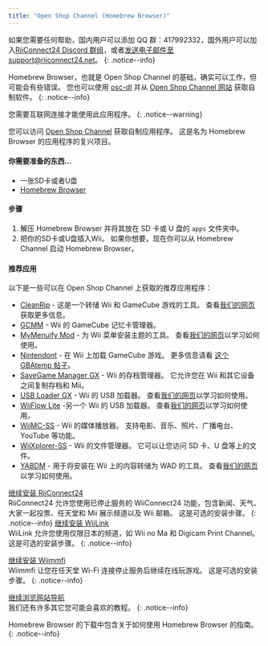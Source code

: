 ```yaml
---
title: "Open Shop Channel (Homebrew Browser)"
---
```


如果您需要任何帮助，国内用户可以添加 QQ 群：417992332，国外用户可以加入[RiiConnect24 Discord 群组](https://discord.gg/osc)，或者[发送电子邮件至 support@riiconnect24.net](mailto:support@riiconnect24.net)。
{: .notice--info}

Homebrew Browser，也就是 Open Shop Channel 的基础，确实可以工作，但可能会有些错误。 您也可以使用 [osc-dl](https://github.com/dhtdht020/osc-dl/releases/latest) 并从 [Open Shop Channel 网站](https://oscwii.org/) 获取自制软件。
{: .notice--info}

您需要互联网连接才能使用此应用程序。
{: .notice--warning}

您可以访问 [Open Shop Channel](https://oscwii.org/) 获取自制应用程序。 这是名为 Homebrew Browser 的应用程序的复兴项目。

#### 你需要准备的东西…

- 一张SD卡或者U盘
- [Homebrew Browser](/assets/files/homebrew_browser_v0.3.9e.zip)

#### 步骤

1. 解压 Homebrew Browser 并将其放在 SD 卡或 U 盘的 `apps` 文件夹中。
2. 把你的SD卡或U盘插入Wii。 如果你想要，现在你可以从 Homebrew Channel 启动 Homebrew Browser。

#### 推荐应用

以下是一些可以在 Open Shop Channel 上获取的推荐应用程序：

- [CleanRip](https://oscwii.org/library/app/CleanRip) - 这是一个转储 Wii 和 GameCube 游戏的工具。 查看[我们的网页](dump-games)获取更多信息。
- [GCMM](https://oscwii.org/library/app/gcmm) - Wii 的 GameCube 记忆卡管理器。
- [MyMenuify Mod](https://oscwii.org/library/app/mymenuifymod) - 为 Wii 菜单安装主题的工具。 查看[我们的网页](themes)以学习如何使用。
- [Nintendont](https://oscwii.org/library/app/nintendont) - 在 Wii 上加载 GameCube 游戏。 更多信息请看 [这个 GBAtemp 帖子](https://gbatemp.net/threads/nintendont.349258/)。
- [SaveGame Manager GX](https://oscwii.org/library/app/savegame_manager_gx) - Wii 的存档管理器。 它允许您在 Wii 和其它设备之间复制存档和 Mii。
- [USB Loader GX](https://oscwii.org/library/app/usbloader_gx) - Wii 的 USB 加载器。 查看[我们的网页](usbloadergx)以学习如何使用。
- [WiiFlow Lite](https://oscwii.org/library/app/wiiflow) -另一个 Wii 的 USB 加载器。 查看[我们的网页](wiiflow)以学习如何使用。
- [WiiMC-SS](https://oscwii.org/library/app/wiimc-ss) - Wii 的媒体播放器。 支持电影、音乐、照片、广播电台、YouTube 等功能。
- [WiiXplorer-SS](https://oscwii.org/library/app/wiixplorer-ss) - Wii 的文件管理器。 它可以让您访问 SD 卡、U 盘等上的文件。
- [YABDM](https://oscwii.org/library/app/Yet-Another-BlueDump-Mod) - 用于将安装在 Wii 上的内容转储为 WAD 的工具。 查看[我们的网页](dump-wads)以学习如何使用。

[继续安装 RiiConnect24](riiconnect24)<br> RiiConnect24 允许您使用已停止服务的 WiiConnect24 功能，包含新闻、天气、大家一起投票、任天堂和 Mii 展示频道以及 Wii 邮箱。 这是可选的安装步骤。
{: .notice--info}
[继续安装 WiiLink](wiilink)<br> WiiLink 允许您使用仅限日本的频道，如 Wii no Ma 和 Digicam Print Channel。 这是可选的安装步骤。
{: .notice--info}

[继续安装 Wiimmfi](wiimmfi)<br> Wiimmfi 让您在任天堂 Wi-Fi 连接停止服务后继续在线玩游戏。 这是可选的安装步骤。
{: .notice--info}

[继续浏览网站导航](site-navigation)<br> 我们还有许多其它您可能会喜欢的教程。
{: .notice--info}

Homebrew Browser 的下载中包含关于如何使用 Homebrew Browser 的指南。
{: .notice--info}